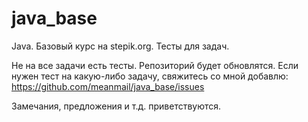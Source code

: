 # java_base
Java. Базовый курс на stepik.org. Тесты для задач.

Не на все задачи есть тесты. Репозиторий будет обновлятся.
Если нужен тест на какую-либо задачу, свяжитесь со мной добавлю: https://github.com/meanmail/java_base/issues

Замечания, предложения и т.д. приветствуются.
